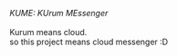 _KUME: KUrum MEssenger_<br />
<br />
Kurum means cloud.<br />
so this project means cloud messenger :D<br />
